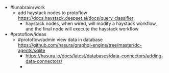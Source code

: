 - #lunabrain/work
	- add haystack nodes to protoflow https://docs.haystack.deepset.ai/docs/query_classifier
		- haystack nodes, when wired, will modify a haystack workflow, and the final node will execute the haystack workflow
- #protoflow/ideas
	- #protoflow/admin view data in database https://github.com/hasura/graphql-engine/tree/master/dc-agents/sqlite
		- https://hasura.io/docs/latest/databases/data-connectors/adding-data-connectors/
		-